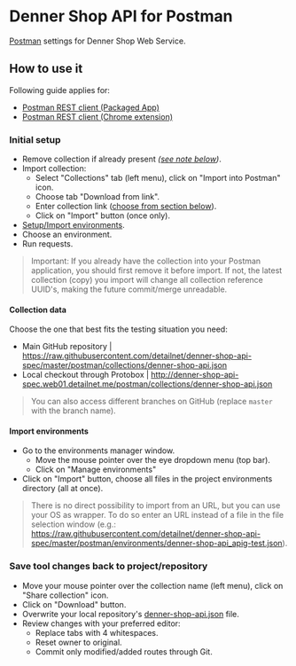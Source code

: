# Denner Shop API for Postman
[Postman](https://www.getpostman.com/) settings for Denner Shop Web Service.

## How to use it
Following guide applies for:

- [Postman REST client (Packaged App)](https://www.getpostman.com/)
- [Postman REST client (Chrome extension)](https://chrome.google.com/webstore/detail/postman-rest-client/fdmmgilgnpjigdojojpjoooidkmcomcm)

### Initial setup
 
- Remove collection if already present _([see note below](#initial-setup-note))_.
- Import collection:
  - Select "Collections" tab (left menu), click on "Import into Postman" icon.
  - Choose tab "Download from link".
  - Enter collection link ([choose from section below](#collection-data)).
  - Click on "Import" button (once only).
- [Setup/Import environments](#import-environments).
- Choose an environment.
- Run requests.

> <a name="initial-setup-note"></a>Important: If you already have the collection into your Postman application, you should first remove it before import.
> If not, the latest collection (copy) you import will change all collection reference UUID's, making the future commit/merge unreadable.

#### Collection data

Choose the one that best fits the testing situation you need:

- Main GitHub repository | https://raw.githubusercontent.com/detailnet/denner-shop-api-spec/master/postman/collections/denner-shop-api.json
- Local checkout through Protobox | http://denner-shop-api-spec.web01.detailnet.me/postman/collections/denner-shop-api.json

> You can also access different branches on GitHub (replace `master` with the branch name).

#### Import environments

- Go to the environments manager window.
  - Move the mouse pointer over the eye dropdown menu (top bar).
  - Click on "Manage environments"
- Click on "Import" button, choose all files in the project environments directory (all at once).

> There is no direct possibility to import from an URL, but you can use your OS as wrapper. 
> To do so enter an URL instead of a file in the file selection window (e.g.: https://raw.githubusercontent.com/detailnet/denner-shop-api-spec/master/postman/environments/denner-shop-api_apig-test.json).

### Save tool changes back to project/repository

- Move your mouse pointer over the collection name (left menu), click on "Share collection" icon.
- Click on "Download" button.
- Overwrite your local repository's [denner-shop-api.json](collections/denner-shop-api.json) file.
- Review changes with your preferred editor:
  - Replace tabs with 4 whitespaces.
  - Reset owner to original.
  - Commit only modified/added routes through Git.
